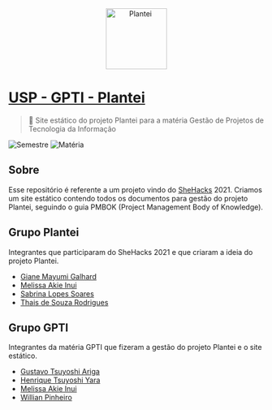 <div align="center">
  <img alt="Plantei" width="120" src="https://user-images.githubusercontent.com/86596621/193365318-5036970e-17d2-4641-af1f-5ff89f17c2e9.png">
</div>
 
# [USP - GPTI - Plantei](https://willpinha.github.io/usp-gpti-plantei)

> 🌳 Site estático do projeto Plantei para a matéria Gestão de Projetos de Tecnologia da Informação

![Semestre](https://img.shields.io/badge/semestre-6sem--2022-success)
![Matéria](https://img.shields.io/badge/mat%C3%A9ria-ACH2027--GPTI-green)

## Sobre

Esse repositório é referente a um projeto vindo do [SheHacks](https://shehacks.xyz) 2021. Criamos um site estático contendo todos os documentos para
gestão do projeto Plantei, seguindo o guia PMBOK (Project Management Body of Knowledge).

## Grupo Plantei

Integrantes que participaram do SheHacks 2021 e que criaram a ideia do projeto Plantei.

- [Giane Mayumi Galhard](https://github.com/Anemaygi)
- [Melissa Akie Inui](https://github.com/mee-akie)
- [Sabrina Lopes Soares](https://github.com/sabslopes)
- [Thais de Souza Rodrigues](https://github.com/thatarocket)

## Grupo GPTI

Integrantes da matéria GPTI que fizeram a gestão do projeto Plantei e o site estático.

- [Gustavo Tsuyoshi Ariga](https://github.com/T16K)
- [Henrique Tsuyoshi Yara](https://github.com/HTsuyoshi)
- [Melissa Akie Inui](https://github.com/mee-akie)
- [Willian Pinheiro](https://github.com/willpinha)
